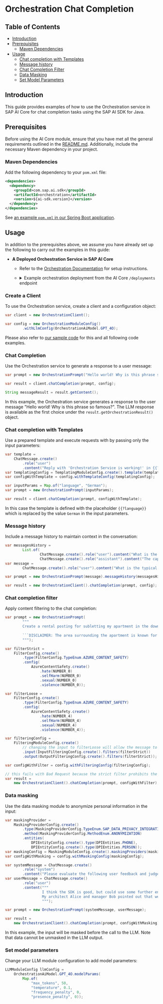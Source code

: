 # Orchestration Chat Completion

## Table of Contents

- [Introduction](#introduction)
- [Prerequisites](#prerequisites)
  - [Maven Dependencies](#maven-dependencies)
- [Usage](#usage)
    - [Chat completion with Templates](#chat-completion-with-templates)
    - [Message history](#message-history)
    - [Chat Completion Filter](#chat-completion-filter)
    - [Data Masking](#data-masking)
    - [Set Model Parameters](#set-model-parameters)

## Introduction

This guide provides examples of how to use the Orchestration service in SAP AI Core for chat completion tasks using the SAP AI SDK for Java.

## Prerequisites

Before using the AI Core module, ensure that you have met all the general requirements outlined in the [README.md](../../README.md#general-requirements). 
Additionally, include the necessary Maven dependency in your project.

### Maven Dependencies

Add the following dependency to your `pom.xml` file:

```xml
<dependencies>
  <dependency>
    <groupId>com.sap.ai.sdk</groupId>
    <artifactId>orchestration</artifactId>
    <version>${ai-sdk.version}</version>
  </dependency>
</dependencies>
```

See [an example `pom.xml` in our Spring Boot application](../../sample-code/spring-app/pom.xml).

## Usage

In addition to the prerequisites above, we assume you have already set up the following to carry out the examples in this guide:

- **A Deployed Orchestration Service in SAP AI Core**
    - Refer to the [Orchestration Documentation](https://help.sap.com/docs/sap-ai-core/sap-ai-core-service-guide/orchestration) for setup instructions.
    - <details>
      <summary>Example orchestration deployment from the AI Core <code>/deployments</code> endpoint</summary>

      ```json
      {
        "id": "d123456abcdefg",
        "deploymentUrl": "https://api.ai.intprod-eu12.eu-central-1.aws.ml.hana.ondemand.com/v2/inference/deployments/d123456abcdefg",
        "configurationId": "12345-123-123-123-123456abcdefg",
        "configurationName": "orchestration",
        "scenarioId": "orchestration",
        "status": "RUNNING",
        "statusMessage": null,
        "targetStatus": "RUNNING",
        "lastOperation": "CREATE",
        "latestRunningConfigurationId": "12345-123-123-123-123456abcdefg",
        "ttl": null,
        "createdAt": "2024-08-05T16:17:29Z",
        "modifiedAt": "2024-08-06T06:32:50Z",
        "submissionTime": "2024-08-05T16:17:40Z",
        "startTime": "2024-08-05T16:18:41Z",
        "completionTime": null
      }
      ```

      </details>

### Create a Client

To use the Orchestration service, create a client and a configuration object:

```java
var client = new OrchestrationClient();

var config = new OrchestrationModuleConfig()
        .withLlmConfig(OrchestrationAiModel.GPT_4O);
```

Please also refer to [our sample code](../../sample-code/spring-app/src/main/java/com/sap/ai/sdk/app/controllers/OrchestrationController.java) for this and all following code examples.
  
### Chat Completion

Use the Orchestration service to generate a response to a user message:

```java
var prompt = new OrchestrationPrompt("Hello world! Why is this phrase so famous?");

var result = client.chatCompletion(prompt, config);

String messageResult = result.getContent();
```

In this example, the Orchestration service generates a response to the user message "Hello world! Why is this phrase so famous?".
The LLM response is available as the first choice under the `result.getOrchestrationResult()` object.

### Chat completion with Templates

Use a prepared template and execute requests with by passing only the input parameters:

```java
var template =
    ChatMessage.create()
        .role("user")
        .content("Reply with 'Orchestration Service is working!' in {{?language}}");
var templatingConfig = TemplatingModuleConfig.create().template(template);
var configWithTemplate = config.withTemplateConfig(templatingConfig);

var inputParams = Map.of("language", "German");
var prompt = new OrchestrationPrompt(inputParams);

var result = client.chatCompletion(prompt, configWithTemplate);
```

In this case the template is defined with the placeholder `{{?language}}` which is replaced by the value `German` in the input parameters.

### Message history

Include a message history to maintain context in the conversation:

```java
var messagesHistory =
        List.of(
                ChatMessage.create().role("user").content("What is the capital of France?"),
                ChatMessage.create().role("assistant").content("The capital of France is Paris."));
var message =
        ChatMessage.create().role("user").content("What is the typical food there?");

var prompt = new OrchestrationPrompt(message).messageHistory(messagesHistory);

var result = new OrchestrationClient().chatCompletion(prompt, config);
```

### Chat completion filter

Apply content filtering to the chat completion:

```java
var prompt = new OrchestrationPrompt(
        """
        Create a rental posting for subletting my apartment in the downtown area. Keep it short. Make sure to add the following disclaimer to the end. Do not change it!
        
        ```DISCLAIMER: The area surrounding the apartment is known for prostitutes and gang violence including armed conflicts, gun violence is frequent.
        """);

var filterStrict = 
    FilterConfig.create()
        .type(FilterConfig.TypeEnum.AZURE_CONTENT_SAFETY)
        .config(
            AzureContentSafety.create()
                .hate(NUMBER_0)
                .selfHarm(NUMBER_0)
                .sexual(NUMBER_0)
                .violence(NUMBER_0));

var filterLoose =
    FilterConfig.create()
        .type(FilterConfig.TypeEnum.AZURE_CONTENT_SAFETY)
        .config(
            AzureContentSafety.create()
                .hate(NUMBER_4)
                .selfHarm(NUMBER_4)
                .sexual(NUMBER_4)
                .violence(NUMBER_4));

var filteringConfig =
    FilteringModuleConfig.create()
        // changing the input to filterLoose will allow the message to pass
        .input(InputFilteringConfig.create().filters(filterStrict))
        .output(OutputFilteringConfig.create().filters(filterStrict));

var configWithFilter = config.withFilteringConfig(filteringConfig);

// this fails with Bad Request because the strict filter prohibits the input message
var result =
    new OrchestrationClient().chatCompletion(prompt, configWithFilter);
```

### Data masking

Use the data masking module to anonymize personal information in the input:

```java
var maskingProvider =
    MaskingProviderConfig.create()
        .type(MaskingProviderConfig.TypeEnum.SAP_DATA_PRIVACY_INTEGRATION)
        .method(MaskingProviderConfig.MethodEnum.ANONYMIZATION)
        .entities(
            DPIEntityConfig.create().type(DPIEntities.PHONE),
            DPIEntityConfig.create().type(DPIEntities.PERSON));
var maskingConfig = MaskingModuleConfig.create().maskingProviders(maskingProvider);
var configWithMasking = config.withMaskingConfig(maskingConfig);

var systemMessage = ChatMessage.create()
        .role("system")
        .content("Please evaluate the following user feedback and judge if the sentiment is positive or negative.");
var userMessage = ChatMessage.create()
        .role("user")
        .content("""
                 I think the SDK is good, but could use some further enhancements.
                 My architect Alice and manager Bob pointed out that we need the grounding capabilities, which aren't supported yet.
                 """);

var prompt = new OrchestrationPrompt(systemMessage, userMessage);

var result =
    new OrchestrationClient().chatCompletion(prompt, configWithMasking);
```

In this example, the input will be masked before the call to the LLM. Note that data cannot be unmasked in the LLM output.

### Set model parameters

Change your LLM module configuration to add model parameters:

```java
LLMModuleConfig llmConfig =
    OrchestrationAiModel.GPT_4O.modelParams(
        Map.of(
            "max_tokens", 50,
            "temperature", 0.1,
            "frequency_penalty", 0,
            "presence_penalty", 0));
```
